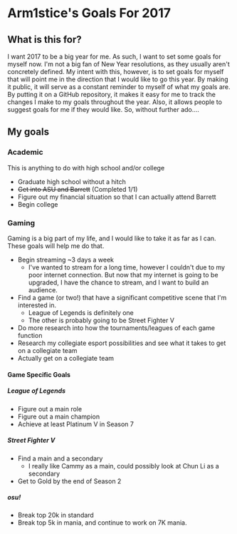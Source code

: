 # Arm1stice's Goals For 2017
## What is this for?
I want 2017 to be a big year for me. As such, I want to set some goals for myself now. I'm not a big fan of New Year resolutions, as they usually aren't concretely defined. My intent with this, however, is to set goals for myself that will point me in the direction that I would like to go this year. By making it public, it will serve as a constant reminder to myself of what my goals are. By putting it on a GitHub repository, it makes it easy for me to track the changes I make to my goals throughout the year. Also, it allows people to suggest goals for me if they would like. So, without further ado....

## My goals
### Academic
This is anything to do with high school and/or college
- Graduate high school without a hitch
- ~~Get into ASU and Barrett~~ (Completed 1/1)
- Figure out my financial situation so that I can actually attend Barrett
- Begin college

### Gaming
Gaming is a big part of my life, and I would like to take it as far as I can. These goals will help me do that.
- Begin streaming ~3 days a week
  - I've wanted to stream for a long time, however I couldn't due to my poor internet connection. But now that my internet is going to be upgraded, I have the chance to stream, and I want to build an audience.
- Find a game (or two!) that have a significant competitive scene that I'm interested in.
  - League of Legends is definitely one
  - The other is probably going to be Street Fighter V
- Do more research into how the tournaments/leagues of each game function
- Research my collegiate esport possibilities and see what it takes to get on a collegiate team
- Actually get on a collegiate team

#### Game Specific Goals
##### League of Legends
- Figure out a main role
- Figure out a main champion
- Achieve at least Platinum V in Season 7

##### Street Fighter V
- Find a main and a secondary
  - I really like Cammy as a main, could possibly look at Chun Li as a secondary
- Get to Gold by the end of Season 2

##### osu!
- Break top 20k in standard
- Break top 5k in mania, and continue to work on 7K mania.
